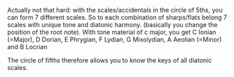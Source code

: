 Actually not that hard: with the scales/accidentals in the circle of 5ths, you can form 7 different scales. So to each combination of sharps/flats belong 7 scales with unique tone and diatonic harmony. (basically you change the position of the root note). With tone material of c major, you get C Ionian (=Major), D Dorian, E Phrygian, F Lydian, G Mixolydian, A Aeolian (=Minor) and B Locrian

The circle of fifths therefore allows you to know the keys of all diatonic scales.